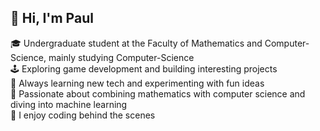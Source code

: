 ## 👋 Hi, I'm Paul 

🎓 Undergraduate student at the Faculty of Mathematics and Computer-Science, mainly studying Computer-Science <br/>
🕹️ Exploring game development and building interesting projects <br/>
🚀 Always learning new tech and experimenting with fun ideas <br/>
🤖 Passionate about combining mathematics with computer science and diving into machine learning <br/>
🥷 I enjoy coding behind the scenes <br/>
